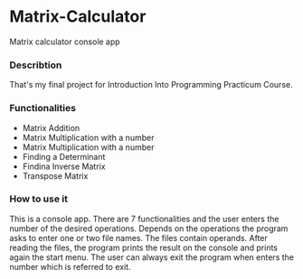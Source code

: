 # Matrix-Calculator
Matrix calculator console app
### Describtion
That's my final project for Introduction Into Programming Practicum Course.
### Functionalities
- Matrix Addition
- Matrix Multiplication with a number
- Matrix Multiplication with a number
- Finding a Determinant
- Findina Inverse Matrix
- Transpose Matrix
### How to use it
This is a console app. There are 7 functionalities and the user enters the number of the desired operations. Depends on the operations the program asks to enter one or two file names. The files contain operands. After reading the files, the program prints the result on the console and prints again the start menu. The user can always exit the program when enters the number which is referred to exit.
